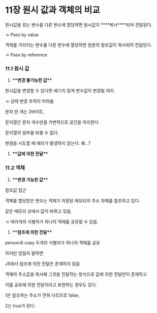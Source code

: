 # 11장 원시 값과 객체의 비교

원시값을 갖는 변수를 다른 변수에 할당하면 원시값이 \***\*복사\*\***되어 전달된다.

→ Pass by value

객체를 가리키는 변수를 다른 변수에 할당하면 원본의 참조값이 복사되어 전달된다.

→ Pass by reference

### 11.1 원시 값

1. ****\*\*****변경 불가능한 값****\*\*****

원시값을 변경할 수 있다면 예기치 않게 변수값이 변경될 여지

→ 상태 변경 추적이 어려움

문자 한 개는 2바이트,

문자열은 문자 개수만큼 가변적으로 공간을 차지한다.

문자열의 일부를 바꿀 수 없다.

변경을 시도할 때 에러가 발생하지 않는다. 왜…?

1. ********************\*\*********************값에 의한 전달********************\*\*********************

### 11.2 객체

1. ********************\*\*********************변경 가능한 값********************\*\*********************

참조값 접근

객체를 할당받은 변수는 객체가 저장된 메모리의 주소 자체를 참조하고 있다.

같은 메모리 상에서 값이 바뀌고 있음.

→ 여러개의 식별자가 하나의 객체를 공유할 수 있음.

1. ********************\*\*********************참조에 의한 전달********************\*\*********************

person과 copy 두개의 식별자가 하나의 객체를 공유

하지만 엄밀히 말하면

JS에서 참조에 의한 전달은 존재하지 않음

객체의 주소값을 복사해 그것을 전달하는 방식으로 값에 의한 전달만이 존재하고

이를 공유에 의한 전달이라고 표현하는 경우도 있다.

1은 참조하는 주소가 전혀 다르므로 false,

2는 true가 된다.
